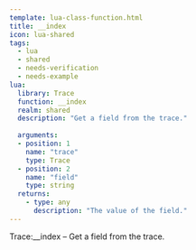 ```yaml
---
template: lua-class-function.html
title: __index
icon: lua-shared
tags:
  - lua
  - shared
  - needs-verification
  - needs-example
lua:
  library: Trace
  function: __index
  realm: shared
  description: "Get a field from the trace."
  
  arguments:
  - position: 1
    name: "trace"
    type: Trace
  - position: 2
    name: "field"
    type: string
  returns:
    - type: any
      description: "The value of the field."
---
```


<div class="lua__search__keywords">
Trace:__index &#x2013; Get a field from the trace.
</div>
